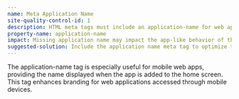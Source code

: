 ```yaml
---
name: Meta Application Name
site-quality-control-id: 1
description: HTML meta tags must include an application-name for web apps.
property-name: application-name
impact: Missing application name may impact the app-like behavior of the website on mobile devices.
suggested-solution: Include the application name meta tag to optimize the site for web app usage on mobile devices.
---
```


The application-name tag is especially useful for mobile web apps, providing the
name displayed when the app is added to the home screen. This tag enhances
branding for web applications accessed through mobile devices.
